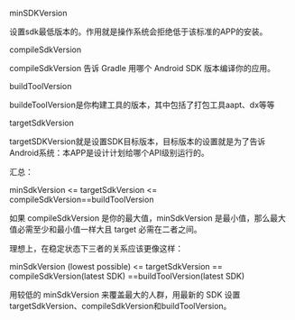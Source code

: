 minSDKVersion

设置sdk最低版本的。作用就是操作系统会拒绝低于该标准的APP的安装。

compileSdkVersion

compileSdkVersion 告诉 Gradle 用哪个 Android SDK 版本编译你的应用。

buildToolVersion

buildeToolVersion是你构建工具的版本，其中包括了打包工具aapt、dx等等

targetSdkVersion

targetSDKVersion就是设置SDK目标版本，目标版本的设置就是为了告诉Android系统：本APP是设计计划给哪个API级别运行的。

汇总：

minSdkVersion <= targetSdkVersion <= compileSdkVersion==buildToolVersion

如果 compileSdkVersion 是你的最大值，minSdkVersion 是最小值，那么最大值必需至少和最小值一样大且 target 必需在二者之间。

理想上，在稳定状态下三者的关系应该更像这样：

minSdkVersion (lowest possible) <= targetSdkVersion == compileSdkVersion(latest SDK) ==buildToolVersion(latest SDK)

用较低的 minSdkVersion 来覆盖最大的人群，用最新的 SDK 设置 targetSdkVersion、compileSdkVersion和buildToolVersion。
